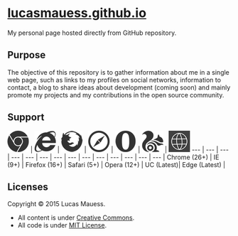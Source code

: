 # [lucasmauess.github.io](http://lucasmauess.github.io/)

My personal page hosted directly from GitHub repository.

## Purpose

The objective of this repository is to gather information about me in a single web page, such as links to my profiles on social networks, information to contact, a blog to share ideas about development (coming soon) and mainly promote my projects and my contributions in the open source community.

## Support

![Chrome](images/_chrome.png?raw=true) | ![Internet Explorer](images/_ie.png?raw=true) | ![Firefox](images/_firefox.png?raw=true) | ![Safari](images/_safari.png?raw=true) | ![Opera](images/_opera.png?raw=true) | ![UC Browser](images/_uc.png?raw=true) | ![Spartan](images/_spartan.png?raw=true)
 --- | --- | --- | --- | --- | --- | --- |		 --- | --- | --- | --- | --- | --- | --- |
 Chrome (26+) | IE (9+) | Firefox (16+) | Safari (5+) | Opera (12+) | UC (Latest)| Edge (Latest) |

## Licenses

Copyright © 2015 Lucas Mauess. 

* All content is under  [Creative Commons](http://creativecommons.org/licenses/by-nc-sa/4.0/).
* All code is under [MIT License](http://mit-license.org/).